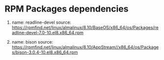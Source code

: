 # RPM Packages dependencies

1.  name: readline-devel
    source: https://rpmfind.net/linux/almalinux/8.10/BaseOS/x86_64/os/Packages/readline-devel-7.0-10.el8.x86_64.rpm

2.  name: bison
    source: https://rpmfind.net/linux/almalinux/8.10/AppStream//x86_64/os/Packages/bison-3.0.4-10.el8.x86_64.rpm

